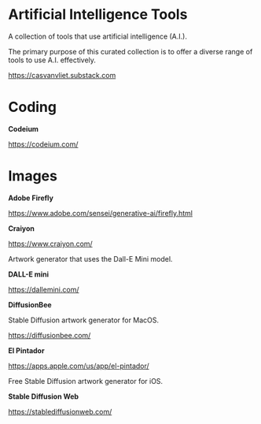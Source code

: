 # Artificial Intelligence Tools

A collection of tools that use artificial intelligence (A.I.).

The primary purpose of this curated collection is to offer a diverse range of tools to use A.I. effectively.

https://casvanvliet.substack.com
# Coding

**Codeium**

https://codeium.com/

# Images

**Adobe Firefly**

https://www.adobe.com/sensei/generative-ai/firefly.html

**Craiyon**

https://www.craiyon.com/

Artwork generator that uses the Dall-E Mini model.

**DALL-E mini**

https://dallemini.com/

**DiffusionBee**

Stable Diffusion artwork generator for MacOS.

https://diffusionbee.com/

**El Pintador**

https://apps.apple.com/us/app/el-pintador/

Free Stable Diffusion artwork generator for iOS.

**Stable Diffusion Web**

https://stablediffusionweb.com/
